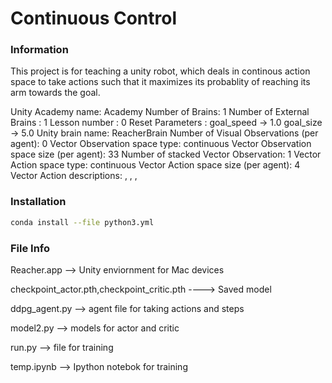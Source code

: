 [image1]: https://user-images.githubusercontent.com/10624937/43851024-320ba930-9aff-11e8-8493-ee547c6af349.gif "Trained Agent"
[image2]: https://user-images.githubusercontent.com/10624937/43851646-d899bf20-9b00-11e8-858c-29b5c2c94ccc.png "Crawler"


# Continuous Control

### Information
This project is for teaching a unity robot, which deals in continous action space to take actions such that it maximizes its probablity of reaching its arm towards the goal.

Unity Academy name: Academy
        Number of Brains: 1
        Number of External Brains : 1
        Lesson number : 0
        Reset Parameters :
		goal_speed -> 1.0
		goal_size -> 5.0
Unity brain name: ReacherBrain
        Number of Visual Observations (per agent): 0
        Vector Observation space type: continuous
        Vector Observation space size (per agent): 33
        Number of stacked Vector Observation: 1
        Vector Action space type: continuous
        Vector Action space size (per agent): 4
        Vector Action descriptions: , , , 
        
### Installation

``` bash
conda install --file python3.yml
```

### File Info

Reacher.app --> Unity enviornment for Mac devices

checkpoint_actor.pth,checkpoint_critic.pth ----> Saved model

ddpg_agent.py --> agent file for taking actions and steps

model2.py --> models for actor and critic

run.py --> file for training

temp.ipynb --> Ipython notebok for training





